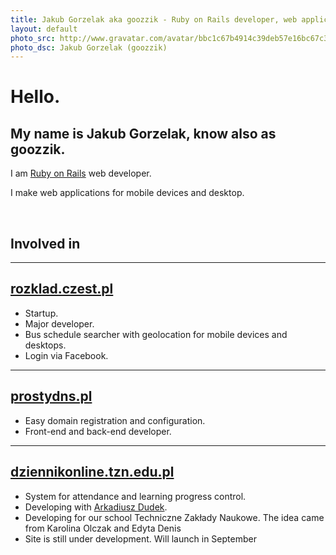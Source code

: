```yaml
---
title: Jakub Gorzelak aka goozzik - Ruby on Rails developer, web applications for mobile devices and desktop
layout: default
photo_src: http://www.gravatar.com/avatar/bbc1c67b4914c39deb57e16bc67c3780.png
photo_dsc: Jakub Gorzelak (goozzik)
---
```


# Hello.

## My name is Jakub Gorzelak, know also as goozzik.

I am [Ruby on Rails](http://rubyonrails.org) web developer. 

I make web applications for mobile devices and desktop.

<br/>

## Involved in

<hr>

## [rozklad.czest.pl](http://rozklad.czest.pl)

<ul>
  <li>Startup.</li>
  <li>Major developer.</li>
  <li>Bus schedule searcher with geolocation for mobile devices and desktops.</li>
  <li>Login via Facebook.</li>
</ul>

<hr>

## [prostydns.pl](http://prostydns.pl)

<ul>
  <li>Easy domain registration and configuration.</li>
  <li>Front-end and back-end developer.</li>
</ul>

<hr>

## [dziennikonline.tzn.edu.pl](http://dziennik-online.herokuapp.com)

<ul>
  <li>System for attendance and learning progress control.</li> 
  <li>Developing with <a href="http://bezjedynek.pl/">Arkadiusz Dudek</a>.</li>
  <li>Developing for our school <a hreh="tzn.edu.pl">Techniczne Zakłady Naukowe</a>. The idea came from Karolina Olczak and Edyta Denis</li>
  <li>Site is still under development. Will launch in September</li>
</ul>
